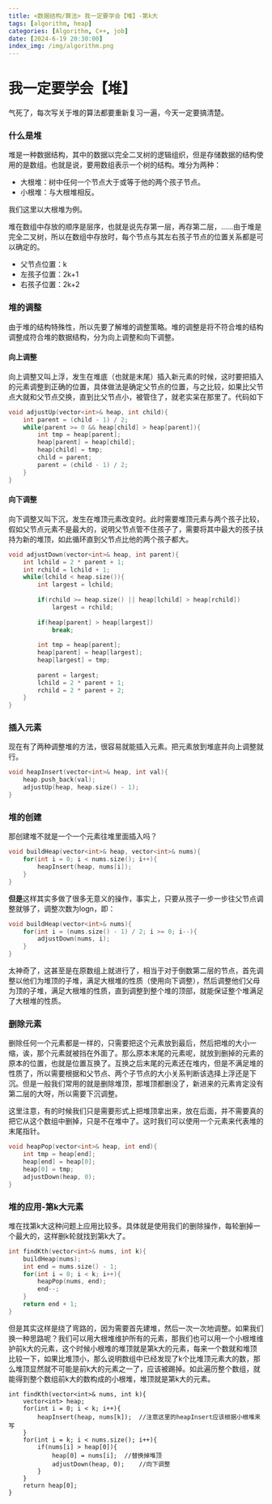 ```yaml
---
title: <数据结构/算法> 我一定要学会【堆】-第k大
tags: [algorithm, heap]
categories: [Algorithm, C++, job]
date: [2024-6-19 20:30:00]
index_img: /img/algorithm.png
---
```




# 我一定要学会【堆】

气死了，每次写关于堆的算法都要重新复习一遍，今天一定要搞清楚。

### 什么是堆

堆是一种数据结构，其中的数据以完全二叉树的逻辑组织，但是存储数据的结构使用的是数组。也就是说，要用数组表示一个树的结构。堆分为两种：

- 大根堆：树中任何一个节点大于或等于他的两个孩子节点。
- 小根堆：与大根堆相反。

我们这里以大根堆为例。

堆在数组中存放的顺序是层序，也就是说先存第一层，再存第二层，……由于堆是完全二叉树，所以在数组中存放时，每个节点与其左右孩子节点的位置关系都是可以确定的。

- 父节点位置：k
- 左孩子位置：2k+1
- 右孩子位置：2k+2

### 堆的调整

由于堆的结构特殊性，所以先要了解堆的调整策略。堆的调整是将不符合堆的结构调整成符合堆的数据结构，分为向上调整和向下调整。

#### 向上调整

向上调整又叫上浮，发生在堆底（也就是末尾）插入新元素的时候，这时要把插入的元素调整到正确的位置，具体做法是确定父节点的位置，与之比较，如果比父节点大就和父节点交换，直到比父节点小，被管住了，就老实呆在那里了。代码如下

```c++
void adjustUp(vector<int>& heap, int child){
    int parent = (child - 1) / 2;
    while(parent >= 0 && heap[child] > heap[parent]){
        int tmp = heap[parent];
        heap[parent] = heap[child];
        heap[child] = tmp;
        child = parent;
        parent = (child - 1) / 2;
    }
}
```

#### 向下调整

向下调整又叫下沉，发生在堆顶元素改变时。此时需要堆顶元素与两个孩子比较，假如父节点元素不是最大的，说明父节点管不住孩子了，需要将其中最大的孩子扶持为新的堆顶，如此循环直到父节点比他的两个孩子都大。

```c++
void adjustDown(vector<int>& heap, int parent){
    int lchild = 2 * parent + 1;
    int rchild = lchild + 1;
    while(lchild < heap.size()){
        int largest = lchild;
        
        if(rchild >= heap.size() || heap[lchild] > heap[rchild])
            largest = rchild;
        
        if(heap[parent] > heap[largest])
            break;
        
        int tmp = heap[parent];
        heap[parent] = heap[largest];
        heap[largest] = tmp;
        
        parent = largest;
        lchild = 2 * parent + 1;
        rchild = 2 * parent + 2;
    }
}
```

### 插入元素

现在有了两种调整堆的方法，很容易就能插入元素。把元素放到堆底并向上调整就行。

```c++
void heapInsert(vector<int>& heap, int val){
    heap.push_back(val);
    adjustUp(heap, heap.size() - 1);
}
```

### 堆的创建

那创建堆不就是一个一个元素往堆里面插入吗？

```c++
void buildHeap(vector<int>& heap, vector<int>& nums){
    for(int i = 0; i < nums.size(); i++){
        heapInsert(heap, nums[i]);
    }
}
```

**但是**这样其实多做了很多无意义的操作，事实上，只要从孩子一步一步往父节点调整就够了，调整次数为logn，即：

```c++
void buildHeap(vector<int>& nums){
    for(int i = (nums.size() - 1) / 2; i >= 0; i--){
        adjustDown(nums, i);
    }
}
```

太神奇了，这甚至是在原数组上就进行了，相当于对于倒数第二层的节点，首先调整以他们为堆顶的子堆，满足大根堆的性质（使用向下调整），然后调整他们父母为顶的子堆，满足大根堆的性质，直到调整到整个堆的顶部，就能保证整个堆满足了大根堆的性质。

### 删除元素

删除任何一个元素都是一样的，只需要把这个元素放到最后，然后把堆的大小一缩，诶，那个元素就被挡在外面了。那么原本末尾的元素呢，就放到删掉的元素的原本的位置，也就是位置互换了。互换之后末尾的元素还在堆内，但是不满足堆的性质了，所以需要根据和父节点、两个子节点的大小关系判断该选择上浮还是下沉。但是一般我们常用的就是删除堆顶，那堆顶都删没了，新进来的元素肯定没有第二层的大呀，所以需要下沉调整。

这里注意，有的时候我们只是需要形式上把堆顶拿出来，放在后面，并不需要真的把它从这个数组中删掉，只是不在堆中了。这时我们可以使用一个元素来代表堆的末尾指针。

```c++
void heapPop(vector<int>& heap, int end){
    int tmp = heap[end];
    heap[end] = heap[0];
    heap[0] = tmp;
    adjustDown(heap, 0);
}
```

### 堆的应用-第k大元素

堆在找第k大这种问题上应用比较多。具体就是使用我们的删除操作，每轮删掉一个最大的，这样删k轮就找到第k大了。

```c++
int findKth(vector<int>& nums, int k){
    buildHeap(nums);
    int end = nums.size() - 1;
    for(int i = 0; i < k; i++){
        heapPop(nums, end);
        end--;
    }
    return end + 1;
}
```

但是其实这样是绕了弯路的，因为需要首先建堆，然后一次一次地调整。如果我们换一种思路呢？我们可以用大根堆维护所有的元素，那我们也可以用一个小根堆维护前k大的元素，这个时候小根堆的堆顶就是第k大的元素，每来一个数就和堆顶比较一下，如果比堆顶小，那么说明数组中已经发现了k个比堆顶元素大的数，那么堆顶显然就不可能是前k大的元素之一了，应该被踢掉。如此遍历整个数组，就能得到整个数组前k大的数构成的小根堆，堆顶就是第k大的元素。

```
int findKth(vector<int>& nums, int k){
	vector<int> heap;
	for(int i = 0; i < k; i++){
		heapInsert(heap, nums[k]);	//注意这里的heapInsert应该根据小根堆来写
	}
	for(int i = k; i < nums.size(); i++){
		if(nums[i] > heap[0]){
			heap[0] = nums[i];	//替换掉堆顶
			adjustDown(heap, 0);	//向下调整
		}
	}
	return heap[0];
}
```

